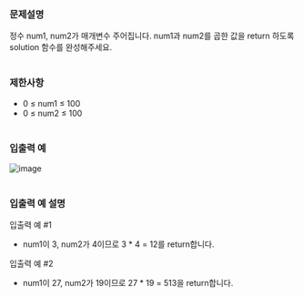 ### 문제설명
정수 num1, num2가 매개변수 주어집니다. num1과 num2를 곱한 값을 return 하도록 solution 함수를 완성해주세요.
<br></br>

### 제한사항
- 0 ≤ num1 ≤ 100
- 0 ≤ num2 ≤ 100
<br></br>

### 입출력 예
![image](https://user-images.githubusercontent.com/116772632/207768772-df610e72-5c72-484b-9dab-34b84af0e5af.png)
<br></br>

### 입출력 예 설명
입출력 예 #1
- num1이 3, num2가 4이므로 3 * 4 = 12를 return합니다.

입출력 예 #2
- num1이 27, num2가 19이므로 27 * 19 = 513을 return합니다.
